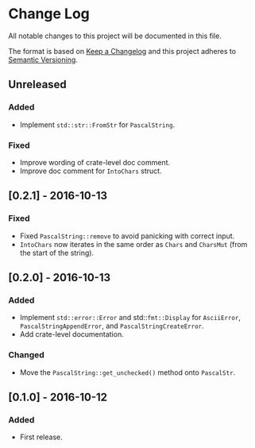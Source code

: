# Change Log
All notable changes to this project will be documented in this file.

The format is based on [Keep a Changelog](http://keepachangelog.com/) 
and this project adheres to [Semantic Versioning](http://semver.org/).

## Unreleased
### Added
- Implement `std::str::FromStr` for `PascalString`.

### Fixed
- Improve wording of crate-level doc comment.
- Improve doc comment for `IntoChars` struct.

## [0.2.1] - 2016-10-13
### Fixed
- Fixed `PascalString::remove` to avoid panicking with correct input.
- `IntoChars` now iterates in the same order as `Chars` and `CharsMut` (from the start of the string).

## [0.2.0] - 2016-10-13
### Added
- Implement `std::error::Error` and std::`fmt::Display` for `AsciiError`, `PascalStringAppendError`, and
  `PascalStringCreateError`.
- Add crate-level documentation.

### Changed
- Move the `PascalString::get_unchecked()` method onto `PascalStr`.

## [0.1.0] - 2016-10-12
### Added
- First release.
